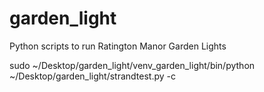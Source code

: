 # garden_light

Python scripts to run Ratington Manor Garden Lights

sudo ~/Desktop/garden_light/venv_garden_light/bin/python ~/Desktop/garden_light/strandtest.py -c
